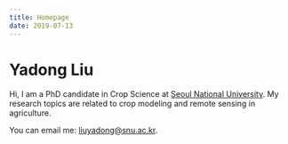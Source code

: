 ```yaml
---
title: Homepage
date: 2019-07-13
---
```


# Yadong Liu

Hi, I am a PhD candidate in Crop Science at [Seoul National University](https://snu.ac.kr). My research topics are related to crop modeling and remote sensing in agriculture.

You can email me: [liuyadong@snu.ac.kr](mailto:liuyadong@snu.ac.kr).
